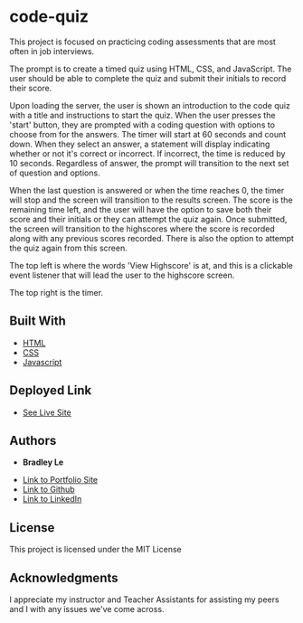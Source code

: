 # code-quiz

This project is focused on practicing coding assessments that are most often in job interviews.

The prompt is to create a timed quiz using HTML, CSS, and JavaScript. The user should be able to complete the quiz and submit their initials to record their score.

Upon loading the server, the user is shown an introduction to the code quiz with a title and instructions to start the quiz. When the user presses the 'start' button, they are prompted with a coding question with options to choose from for the answers. The timer will start at 60 seconds and count down. When they select an answer, a statement will display indicating whether or not it's correct or incorrect. If incorrect, the time is reduced by 10 seconds. Regardless of answer, the prompt will transition to the next set of question and options.

When the last question is answered or when the time reaches 0, the timer will stop and the screen will transition to the results screen. The score is the remaining time left, and the user will have the option to save both their score and their initials or they can attempt the quiz again. Once submitted, the screen will transition to the highscores where the score is recorded along with any previous scores recorded. There is also the option to attempt the quiz again from this screen.

The top left is where the words 'View Highscore' is at, and this is a clickable event listener that will lead the user to the highscore screen.

The top right is the timer.

## Built With

* [HTML](https://developer.mozilla.org/en-US/docs/Web/HTML)
* [CSS](https://developer.mozilla.org/en-US/docs/Web/CSS)
* [Javascript](https://developer.mozilla.org/en-US/docs/Web/JavaScript)

## Deployed Link

* [See Live Site](https://pentazoned.github.io/code-quiz/)


## Authors

* **Bradley Le** 

- [Link to Portfolio Site](https://pentazoned.github.io/portfolio-1/)
- [Link to Github](https://github.com/PentaZoned)
- [Link to LinkedIn](https://www.linkedin.com/in/bradley-le-/)

## License

This project is licensed under the MIT License 

## Acknowledgments

I appreciate my instructor and Teacher Assistants for assisting my peers and I with any issues we've come across.